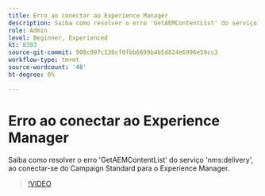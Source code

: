 ```yaml
---
title: Erro ao conectar ao Experience Manager
description: Saiba como resolver o erro 'GetAEMContentList' do serviço 'nms:delivery', ao conectar-se do Campaign Standard para o Experience Manager.
role: Admin
level: Beginner, Experienced
kt: 8393
source-git-commit: 908c997c130cf0fbb6699b4b5d824e6996e59cc3
workflow-type: tm+mt
source-wordcount: '48'
ht-degree: 0%

---
```



# Erro ao conectar ao Experience Manager

Saiba como resolver o erro &#39;GetAEMContentList&#39; do serviço &#39;nms:delivery&#39;, ao conectar-se do Campaign Standard para o Experience Manager.

>[!VIDEO](https://video.tv.adobe.com/v/335897?quality=12)
